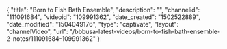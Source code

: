 {
    "title": "Born to Fish Bath Ensemble",
    "description": "",
    "channelid": "111091684",
    "videoid": "109991362",
    "date_created": "1502522889",
    "date_modified": "1504049176",
    "type": "captivate",
    "layout": "channelVideo",
    "url": "\/bbbusa-latest-videos\/born-to-fish-bath-ensemble-2-notes\/111091684-109991362"
}